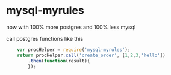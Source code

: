 mysql-myrules
=============
now with 100% more postgres and 100% less mysql

call postgres functions like this
```js
	var procHelper = require('mysql-myrules');
	return procHelper.call('create_order', [1,2,3,'hello'])
		.then(function(result){
		});
```
